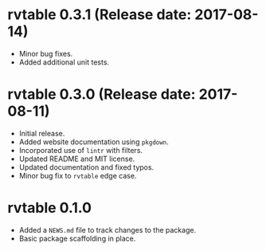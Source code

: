 # rvtable 0.3.1 (Release date: 2017-08-14)

* Minor bug fixes.
* Added additional unit tests.

# rvtable 0.3.0 (Release date: 2017-08-11)

* Initial release.
* Added website documentation using `pkgdown`.
* Incorporated use of `lintr` with filters.
* Updated README and MIT license.
* Updated documentation and fixed typos.
* Minor bug fix to `rvtable` edge case.

# rvtable 0.1.0

* Added a `NEWS.md` file to track changes to the package.
* Basic package scaffolding in place.
